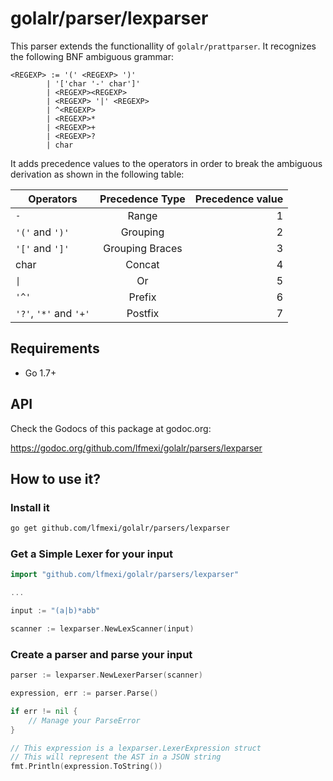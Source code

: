 golalr/parser/lexparser
=======================

This parser extends the functionallity of `golalr/prattparser`. It recognizes the following BNF ambiguous grammar:

```
<REGEXP> := '(' <REGEXP> ')'
        | '['char '-' char']'
        | <REGEXP><REGEXP>
        | <REGEXP> '|' <REGEXP>
        | ^<REGEXP>
        | <REGEXP>*
        | <REGEXP>+
        | <REGEXP>?
        | char 
```
It adds precedence values to the operators in order to break the ambiguous derivation as shown in the following table:

|   Operators             | Precedence Type    | Precedence value |
|-------------------------|:------------------:|-----------------:|
|       `-`               |    Range           |        1         |
| `'('` and `')'`         |    Grouping        |        2         |
| `'['` and `']'`         |    Grouping Braces |        3         |
|      char               |    Concat          |        4         |
|      ``\|``             |    Or              |        5         |
|      `'^'`              |    Prefix          |        6         |
|  `'?'`, `'*'` and `'+'` |    Postfix         |        7         |

## Requirements

* Go 1.7+

## API

Check the Godocs of this package at godoc.org:

https://godoc.org/github.com/lfmexi/golalr/parsers/lexparser

## How to use it?

### Install it

```bash
go get github.com/lfmexi/golalr/parsers/lexparser
```

### Get a Simple Lexer for your input

```go
import "github.com/lfmexi/golalr/parsers/lexparser"

...

input := "(a|b)*abb"

scanner := lexparser.NewLexScanner(input)
```

### Create a parser and parse your input

```go
parser := lexparser.NewLexerParser(scanner)

expression, err := parser.Parse()

if err != nil {
    // Manage your ParseError
}

// This expression is a lexparser.LexerExpression struct
// This will represent the AST in a JSON string
fmt.Println(expression.ToString())
```
